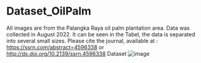 # Dataset_OilPalm
All images are from the Palangka Raya oil palm plantation area. Data was collected in August 2022. It can be seen 
in the Tabel, the data is separated into several small sizes.
Please cite the journal, available at :
https://ssrn.com/abstract=4596338 or http://dx.doi.org/10.2139/ssrn.4596338 
Dataset
![image](https://github.com/maurawidyaningsih/Dataset_OilPalm/assets/139546451/9009f47b-6197-453c-a99a-87163617c235)

